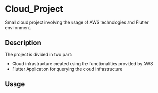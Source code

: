 # Cloud_Project
Small cloud project involving the usage of AWS technologies and Flutter environment.

## Description
The project is divided in two part:
- Cloud infrastructure created using the functionalities provided by AWS
- Flutter Application for querying the cloud infrastructure

## Usage
